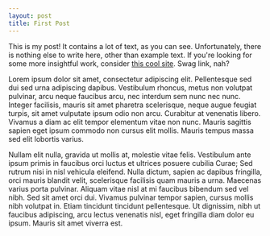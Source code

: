 ```yaml
---
layout: post
title: First Post
---
```


This is my post! It contains a lot of text, as you can see. Unfortunately, there is nothing else to write here, other than example text.  If you're looking for some more insightful work, consider [this cool site][adicu].  Swag link, nah?

Lorem ipsum dolor sit amet, consectetur adipiscing elit. Pellentesque sed dui sed urna adipiscing dapibus. Vestibulum rhoncus, metus non volutpat pulvinar, arcu neque faucibus arcu, nec interdum sem nunc nec nunc. Integer facilisis, mauris sit amet pharetra scelerisque, neque augue feugiat turpis, sit amet vulputate ipsum odio non arcu. Curabitur at venenatis libero. Vivamus a diam ac elit tempor elementum vitae non nunc. Mauris sagittis sapien eget ipsum commodo non cursus elit mollis. Mauris tempus massa sed elit lobortis varius.

Nullam elit nulla, gravida ut mollis at, molestie vitae felis. Vestibulum ante ipsum primis in faucibus orci luctus et ultrices posuere cubilia Curae; Sed rutrum nisi in nisl vehicula eleifend. Nulla dictum, sapien ac dapibus fringilla, orci mauris blandit velit, scelerisque facilisis quam mauris a urna. Maecenas varius porta pulvinar. Aliquam vitae nisl at mi faucibus bibendum sed vel nibh. Sed sit amet orci dui. Vivamus pulvinar tempor sapien, cursus mollis nibh volutpat in. Etiam tincidunt tincidunt pellentesque. Ut dignissim, nibh ut faucibus adipiscing, arcu lectus venenatis nisl, eget fringilla diam dolor eu ipsum. Mauris sit amet viverra est.

[adicu]: http://www.adicu.com/
